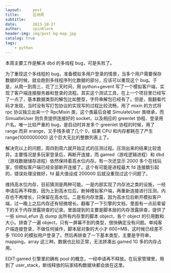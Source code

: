 ```yaml
---
layout:     post
title:      压测周
subtitle:   
date:       2013-10-27
author:     spin6lock
header-img: img/post-bg-map.jpg
catalog: true
tags:
    - python
---
```

本周主要工作是解决 dbd 的多线程 bug，可是失败了。

为了重现这个多线程的 bug，准备模拟多用户登录的情景，当多个用户需要保存数据的时候，就会跑到多线程序列化数据的部分，应该可以重现这个 bug。于是，从周一到周三，花了三天时间，用 python+gevent 写了一个模拟客户端，实现了客户端连接服务器和登录的流程。其实这个测试工具，在上一个项目里已经写了一点了，基本数据类型的解包比如整型，字符串解包已经有了。但是，我翻看代码才发现，当时没有写打包协议的实现写的过程比较流畅，用了 mixin 的方式将 rpc 协议独立出来一个 RpcMixin 类，这个类最后会被 SimulateUser 类继承，而 SimualteUser 则负责提供连接好的 socket，以及相应的 greenlet 协程、登录用户名。唯一比较严重的 bug，是启动时并发多个 greenlet 协程的时候，用了 range 而非 xrange，又手残多填了几个 0，结果 CPU 和内存都耗在了产生 range(1000000000) 这个巨大无比的整数列表上了。

解决完以上的问题，周四到周六就开始正式的压测过程。压测出来的结果比较诡异，主要情况是多玩家登录后，再断开连接，而 gamed（游戏逻辑进程）和 dbd（游戏数据储存进程）依然保持着高水位内存。有一次还显示 2000 多个在线玩家，但模拟客户端已经全部断开连接了。这个有可能是进程最大 fd 连接数引起的，错误处理没做好，fd 最大值设成 200000 后就没重现过这个问题了。

维持高水位内存，目前猜测是两种可能。一是内部实现了内存池之类的设施，一经申请后再不释放，因为上到高水位后，断掉模拟客户端，再重新连接进行压测，内存也不再增长，只保留在高水位。二是有内存泄露，因为高水位后断开模拟客户端，过一晚上之后内存还有轻微增长。翻看了一下引擎的文档，里面有一点前辈留下的关于内存泄露排查的记录。里面提到的主要是脚本层的内存泄露排查，提供了一些 simul_efun 去 dump 出所有内存里的脚本 object，各个 object 的引用数和大小。排查了一遍 object，只有一屏幕不到的类型，很快确定没有问题。单纯客户端连接登录，不做任何操作，脚本层对象的大小才 600+MB，这时候已经差不多 11000 的模拟用户登录了。然后再排查了一下基本类型，主要是字符串，mapping，array 这三种。数据也比较正常，无法拼凑出 gamed 1G 多的内存占用。

EDIT:gamed 引擎里的确有 pool 的概念，一经申请再不释放。在玩家管理里，用到了 user_stack，断线释放的玩家结构数据块都会放在这里。
